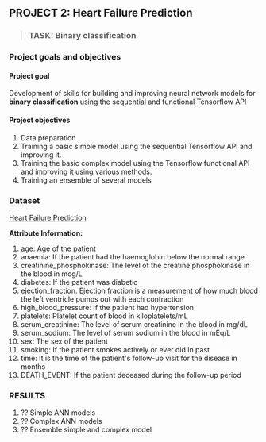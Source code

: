 ## PROJECT 2: Heart Failure Prediction

> ### TASK: Binary classification 

### Project goals and objectives

#### Project goal

Development of skills for building and improving neural network models for **binary classification** using the sequential and functional Tensorflow API

#### Project objectives

1. Data preparation
2. Training a basic simple model using the sequential Tensorflow API and improving it.
3. Training the basic complex model using the Tensorflow functional API and improving it using various methods.
4. Training an ensemble of several models

### Dataset

[Heart Failure Prediction](https://www.kaggle.com/andrewmvd/heart-failure-clinical-data) 

**Attribute Information:**

1. age: Age of the patient 
2. anaemia: If the patient had the haemoglobin below the normal range 
3. creatinine_phosphokinase: The level of the creatine phosphokinase in the blood in mcg/L 
4. diabetes: If the patient was diabetic 
5. ejection_fraction: Ejection fraction is a measurement of how much blood the left ventricle pumps out with each contraction 
6. high_blood_pressure: If the patient had hypertension 
7. platelets: Platelet count of blood in kiloplatelets/mL 
8. serum_creatinine: The level of serum creatinine in the blood in mg/dL 
9. serum_sodium: The level of serum sodium in the blood in mEq/L 
10. sex: The sex of the patient 
11. smoking: If the patient smokes actively or ever did in past 
12. time: It is the time of the patient's follow-up visit for the disease in months 
13. DEATH_EVENT: If the patient deceased during the follow-up period

### RESULTS 

1. ?? Simple ANN models 
2. ?? Complex ANN models
3. ?? Ensemble simple and complex model 